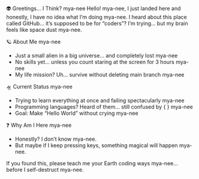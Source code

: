 👽 Greetings... I Think? mya-nee
Hello! mya-nee, I just landed here and honestly, I have no idea what I’m doing mya-nee.
I heard about this place called GitHub... it’s supposed to be for “coders”? I’m trying... but my brain feels like space dust mya-nee.

🪐 About Me mya-nee
   - Just a small alien in a big universe... and completely lost mya-nee
   - No skills yet... unless you count staring at the screen for 3 hours mya-nee
   - My life mission? Uh... survive without deleting main branch mya-nee

🛸 Current Status mya-nee
   - Trying to learn everything at once and failing spectacularly mya-nee
   - Programming languages? Heard of them... still confused by { } mya-nee
   - Goal: Make “Hello World” without crying mya-nee

❓ Why Am I Here mya-nee
   - Honestly? I don’t know mya-nee.
   - But maybe if I keep pressing keys, something magical will happen mya-nee.

If you found this, please teach me your Earth coding ways mya-nee... before I self-destruct mya-nee.

